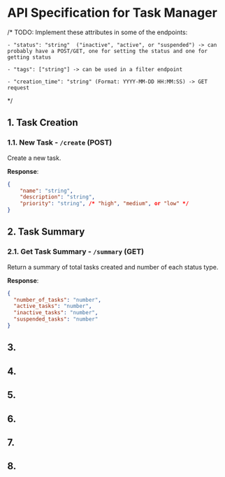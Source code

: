# API Specification for Task Manager

/* 
TODO: 
Implement these attributes in some of the endpoints:

    - "status": "string"  ("inactive", "active", or "suspended") -> can probably have a POST/GET, one for setting the status and one for getting status
    
    - "tags": ["string"] -> can be used in a filter endpoint
    
    - "creation_time": "string" (Format: YYYY-MM-DD HH:MM:SS) -> GET request
*/

## 1. Task Creation

### 1.1. New Task - `/create` (POST)

Create a new task.

**Response**:

```json
{
    "name": "string",
    "description": "string",
    "priority": "string", /* "high", "medium", or "low" */
}
```
## 2. Task Summary

### 2.1. Get Task Summary - `/summary` (GET)

Return a summary of total tasks created and number of each status type.

**Response**:
```json
{
  "number_of_tasks": "number",
  "active_tasks": "number",
  "inactive_tasks": "number",
  "suspended_tasks": "number"
}
```  
## 3.
## 4.
## 5.
## 6.
## 7.
## 8.
